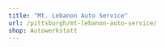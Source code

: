 ```yaml
---
title: "Mt. Lebanon Auto Service"
url: /pittsburgh/mt-lebanon-auto-service/
shop: Autowerkstatt
---
```

